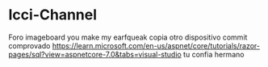 # Icci-Channel
Foro imageboard
you make my earfqueak
copia otro dispositivo commit comprovado
https://learn.microsoft.com/en-us/aspnet/core/tutorials/razor-pages/sql?view=aspnetcore-7.0&tabs=visual-studio tu confia hermano